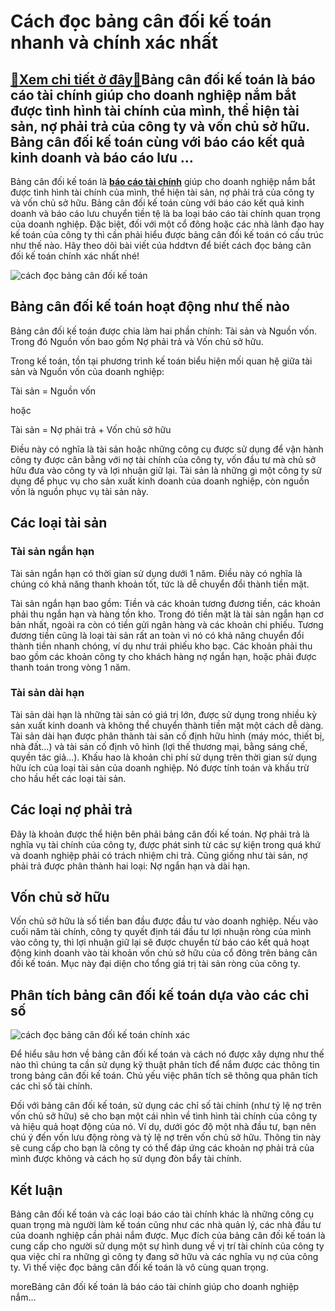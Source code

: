 Cách đọc bảng cân đối kế toán nhanh và chính xác nhất
=====================================================

[:gift:Xem chi tiết ở đây:gift:](https://hddtvn.com/cach-doc-bang-can-doi-ke-toan-nhanh-va-chinh-xac-nhat/)Bảng cân đối kế toán là báo cáo tài chính giúp cho doanh nghiệp nắm bắt được tình hình tài chính của mình, thể hiện tài sản, nợ phải trả của công ty và vốn chủ sở hữu. Bảng cân đối kế toán cùng với báo cáo kết quả kinh doanh và báo cáo lưu …
-------------------------------------------------------------------------------------------------------------------------------------------------------------------------------------------------------------------------------------------------

Bảng cân đối kế toán là **[báo cáo tài chính](#)** giúp cho doanh nghiệp nắm bắt được tình hình tài chính của mình, thể hiện tài sản, nợ phải trả của công ty và vốn chủ sở hữu. Bảng cân đối kế toán cùng với báo cáo kết quả kinh doanh và báo cáo lưu chuyển tiền tệ là ba loại báo cáo tài chính quan trọng của doanh nghiệp. Đặc biệt, đối với một cổ đông hoặc các nhà lãnh đạo hay kế toán của công ty thì cần phải hiểu được bảng cân đối kế toán có cấu trúc như thế nào. Hãy theo dõi bài viết của hddtvn để biết cách đọc bảng cân đối kế toán chính xác nhất nhé!


![cách đọc bảng cân đối kế toán](https://hddtvn.com/wp-content/uploads/2021/01/financial-report-1.jpg)


Bảng cân đối kế toán hoạt động như thế nào
------------------------------------------


Bảng cân đối kế toán được chia làm hai phần chính: Tài sản và Nguồn vốn. Trong đó Nguồn vốn bao gồm Nợ phải trả và Vốn chủ sở hữu.


Trong kế toán, tồn tại phương trình kế toán biểu hiện mối quan hệ giữa tài sản và Nguồn vốn của doanh nghiệp:


Tài sản = Nguồn vốn


hoặc


Tài sản = Nợ phải trả + Vốn chủ sở hữu


Điều này có nghĩa là tài sản hoặc những công cụ được sử dụng để vận hành công ty được cân bằng với nợ tài chính của công ty, vốn đầu tư mà chủ sở hữu đưa vào công ty và lợi nhuận giữ lại. Tài sản là những gì một công ty sử dụng để phục vụ cho sản xuất kinh doanh của doanh nghiệp, còn nguồn vốn là nguồn phục vụ tài sản này.


Các loại tài sản
----------------


### Tài sản ngắn hạn


Tài sản ngắn hạn có thời gian sử dụng dưới 1 năm. Điều này có nghĩa là chúng có khả năng thanh khoản tốt, tức là dễ chuyển đổi thành tiền mặt.


Tài sản ngắn hạn bao gồm: Tiền và các khoản tương đương tiền, các khoản phải thu ngắn hạn và hàng tồn kho. Trong đó tiền mặt là tài sản ngắn hạn cơ bản nhất, ngoài ra còn có tiền gửi ngân hàng và các khoản chi phiếu. Tương đương tiền cũng là loại tài sản rất an toàn vì nó có khả năng chuyển đổi thành tiền nhanh chóng, ví dụ như trái phiếu kho bạc. Các khoản phải thu bao gồm các khoản công ty cho khách hàng nợ ngắn hạn, hoặc phải được thanh toán trong vòng 1 năm.


### Tài sản dài hạn


Tài sản dài hạn là những tài sản có giá trị lớn, được sử dụng trong nhiều kỳ sản xuất kinh doanh và không thể chuyển thành tiền mặt một cách dễ dàng. Tài sản dài hạn được phân thành tài sản cố định hữu hình (máy móc, thiết bị, nhà đất…) và tài sản cố định vô hình (lợi thế thương mại, bằng sáng chế, quyền tác giả…). Khấu hao là khoản chi phí sử dụng trên thời gian sử dụng hữu ích của loại tài sản của doanh nghiệp. Nó được tính toán và khấu trừ cho hầu hết các loại tài sản.


Các loại nợ phải trả
--------------------


Đây là khoản được thể hiện bên phải bảng cân đối kế toán. Nợ phải trả là nghĩa vụ tài chính của công ty, được phát sinh từ các sự kiện trong quá khứ và doanh nghiệp phải có trách nhiệm chi trả. Cũng giống như tài sản, nợ phải trả được phân thành hai loại: Nợ ngắn hạn và dài hạn.


Vốn chủ sở hữu
--------------


Vốn chủ sở hữu là số tiền ban đầu được đầu tư vào doanh nghiệp. Nếu vào cuối năm tài chính, công ty quyết định tái đầu tư lợi nhuận ròng của mình vào công ty, thì lợi nhuận giữ lại sẽ được chuyển từ báo cáo kết quả hoạt động kinh doanh vào tài khoản vốn chủ sở hữu của cổ đông trên bảng cân đối kế toán. Mục này đại diện cho tổng giá trị tài sản ròng của công ty.


Phân tích bảng cân đối kế toán dựa vào các chỉ số
-------------------------------------------------


![cách đọc bảng cân đối kế toán chính xác](https://hddtvn.com/wp-content/uploads/2021/01/financial-report-2.jpg)


Để hiểu sâu hơn về bảng cân đối kế toán và cách nó được xây dựng như thế nào thì chúng ta cần sử dụng kỹ thuật phân tích để nắm được các thông tin trong bảng cân đối kế toán. Chủ yếu việc phân tích sẽ thông qua phân tích các chỉ số tài chính.


Đối với bảng cân đối kế toán, sử dụng các chỉ số tài chính (như tỷ lệ nợ trên vốn chủ sở hữu) sẽ cho bạn một cái nhìn về tình hình tài chính của công ty và hiệu quả hoạt động của nó. Ví dụ, dưới góc độ một nhà đầu tư, bạn nên chú ý đến vốn lưu động ròng và tỷ lệ nợ trên vốn chủ sở hữu. Thông tin này sẽ cung cấp cho bạn là công ty có thể đáp ứng các khoản nợ phải trả của mình được không và cách họ sử dụng đòn bẩy tài chính.


Kết luận
--------


Bảng cân đối kế toán và các loại báo cáo tài chính khác là những công cụ quan trọng mà người làm kế toán cũng như các nhà quản lý, các nhà đầu tư của doanh nghiệp cần phải nắm được. Mục đích của bảng cân đối kế toán là cung cấp cho người sử dụng một sự hình dung về vị trí tài chính của công ty qua việc chỉ ra những gì công ty đang sở hữu và các nghĩa vụ nợ của công ty. Vì thế việc đọc bảng cân đối kế toán là vô cùng quan trọng.



moreBảng cân đối kế toán là báo cáo tài chính giúp cho doanh nghiệp nắm…

